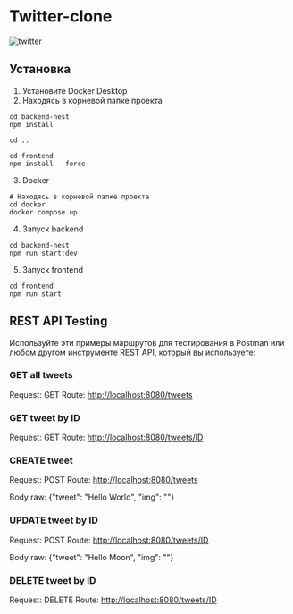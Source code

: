 # Twitter-clone

![twitter](https://user-images.githubusercontent.com/49994180/169691266-cf664ec8-c433-47e1-8cf5-4d85119d9b4e.png)

## Установка

1. Установите Docker Desktop
2. Находясь в корневой папке проекта

```shell
cd backend-nest
npm install

cd ..

cd frontend
npm install --force
```

3. Docker

```shell
# Находясь в корневой папке проекта
cd docker
docker compose up
```

4. Запуск backend

```shell
cd backend-nest
npm run start:dev
```

5. Запуск frontend

```shell
cd frontend
npm run start
```

## REST API Testing

Используйте эти примеры маршрутов для тестирования в Postman или любом другом инструменте REST API, который вы используете:

### GET all tweets

Request: GET
Route: [http://localhost:8080/tweets](http://localhost:8080/tweets)

### GET tweet by ID

Request: GET
Route: [http://localhost:8080/tweets/ID](http://localhost:8080/tweets/ID)

### CREATE tweet

Request: POST
Route: [http://localhost:8080/tweets](http://localhost:8080/tweets)

Body raw: {"tweet": "Hello World", "img": ""}

### UPDATE tweet by ID

Request: POST
Route: [http://localhost:8080/tweets/ID](http://localhost:8080/tweets/ID)

Body raw: {"tweet": "Hello Moon", "img": ""}

### DELETE tweet by ID

Request: DELETE
Route: [http://localhost:8080/tweets/ID](http://localhost:8080/tweets/ID)
